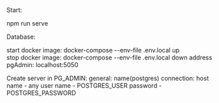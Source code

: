Start:

npm run serve
 
Database: 

start docker image: docker-compose --env-file .env.local up  
stop docker image: docker-compose --env-file .env.local down
address pgAdmin: localhost:5050 

Create server in PG_ADMIN: 
    general: name(postgres)
    connection: host name - any
                user name - POSTGRES_USER
                password  - POSTGRES_PASSWORD

